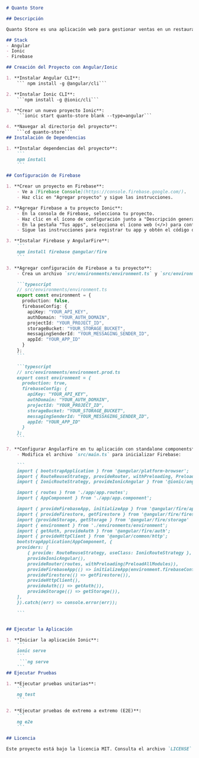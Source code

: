 ```markdown
# Quanto Store

## Descripción

Quanto Store es una aplicación web para gestionar ventas en un restaurante.

## Stack
- Angular
- Ionic
- Firebase

## Creación del Proyecto con Angular/Ionic

1. **Instalar Angular CLI**:
    ``` npm install -g @angular/cli```

2. **Instalar Ionic CLI**:
    ```npm install -g @ionic/cli```

3. **Crear un nuevo proyecto Ionic**:
    ```ionic start quanto-store blank --type=angular```

4. **Navegar al directorio del proyecto**:
    ```cd quanto-store```
## Instalación de Dependencias

1. **Instalar dependencias del proyecto**:
    ```
    npm install
    ```

## Configuración de Firebase

1. **Crear un proyecto en Firebase**:
    - Ve a [Firebase Console](https://console.firebase.google.com/).
    - Haz clic en "Agregar proyecto" y sigue las instrucciones.

2. **Agregar Firebase a tu proyecto Ionic**:
    - En la consola de Firebase, selecciona tu proyecto.
    - Haz clic en el ícono de configuración junto a "Descripción general del proyecto" y selecciona "Configuración del proyecto".
    - En la pestaña "Tus apps", selecciona el ícono web (</>) para configurar Firebase Hosting para tu app web.
    - Sigue las instrucciones para registrar tu app y obtén el código de configuración de Firebase.

3. **Instalar Firebase y AngularFire**:
    ```
    npm install firebase @angular/fire
    ```

3. **Agregar configuración de Firebase a tu proyecto**:
    - Crea un archivo `src/environments/environment.ts` y `src/environments/environment.prod.ts` con la configuración de Firebase obtenida:

    ```typescript
    // src/environments/environment.ts
    export const environment = {
      production: false,
      firebaseConfig: {
        apiKey: "YOUR_API_KEY",
        authDomain: "YOUR_AUTH_DOMAIN",
        projectId: "YOUR_PROJECT_ID",
        storageBucket: "YOUR_STORAGE_BUCKET",
        messagingSenderId: "YOUR_MESSAGING_SENDER_ID",
        appId: "YOUR_APP_ID"
      }
    };
    ```

    ```typescript
    // src/environments/environment.prod.ts
    export const environment = {
      production: true,
      firebaseConfig: {
        apiKey: "YOUR_API_KEY",
        authDomain: "YOUR_AUTH_DOMAIN",
        projectId: "YOUR_PROJECT_ID",
        storageBucket: "YOUR_STORAGE_BUCKET",
        messagingSenderId: "YOUR_MESSAGING_SENDER_ID",
        appId: "YOUR_APP_ID"
      }
    };
    ```

7. **Configurar AngularFire en tu aplicación con standalone components**:
    - Modifica el archivo `src/main.ts` para inicializar Firebase:

    ```
    import { bootstrapApplication } from '@angular/platform-browser';
    import { RouteReuseStrategy, provideRouter, withPreloading, PreloadAllModules } from '@angular/router';
    import { IonicRouteStrategy, provideIonicAngular } from '@ionic/angular/standalone';

    import { routes } from './app/app.routes';
    import { AppComponent } from './app/app.component';

    import { provideFirebaseApp, initializeApp } from '@angular/fire/app';
    import { provideFirestore, getFirestore } from '@angular/fire/firestore';
    import {provideStorage, getStorage } from '@angular/fire/storage'
    import { environment } from './environments/environment';
    import { getAuth, provideAuth } from '@angular/fire/auth';
    import { provideHttpClient } from '@angular/common/http';
    bootstrapApplication(AppComponent, {
    providers: [
        { provide: RouteReuseStrategy, useClass: IonicRouteStrategy },
        provideIonicAngular(),
        provideRouter(routes, withPreloading(PreloadAllModules)),
        provideFirebaseApp(() => initializeApp(environment.firebaseConfig)),
        provideFirestore(() => getFirestore()),
        provideHttpClient(),
        provideAuth(() => getAuth()),
        provideStorage(() => getStorage()),
    ],
    }).catch((err) => console.error(err));

    ```


## Ejecutar la Aplicación

1. **Iniciar la aplicación Ionic**:
    ```
    ionic serve
    ```
     ```ng serve
    ```
## Ejecutar Pruebas

1. **Ejecutar pruebas unitarias**:
    ```
    ng test
    ```

2. **Ejecutar pruebas de extremo a extremo (E2E)**:
    ```
    ng e2e
    ```

## Licencia

Este proyecto está bajo la licencia MIT. Consulta el archivo `LICENSE` para obtener más detalles.
```
